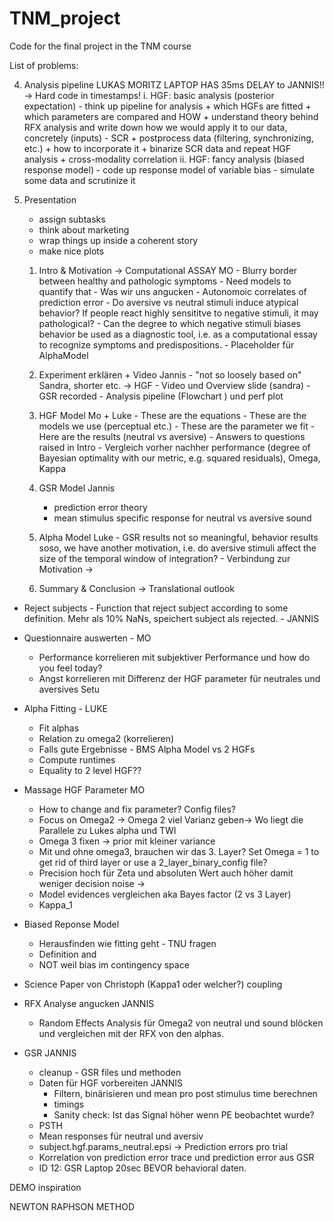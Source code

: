# TNM_project
Code for the final project in the TNM course

List of problems:

4) Analysis pipeline LUKAS
    MORITZ LAPTOP HAS 35ms DELAY to JANNIS!! -> Hard code in timestamps!
    i. HGF: basic analysis (posterior expectation)
        - think up pipeline for analysis 
            + which HGFs are fitted
            + which parameters are compared and HOW
            + understand theory behind RFX analysis and write down how we would apply it to our data, concretely (inputs)
        - SCR
            + postprocess data (filtering, synchronizing, etc.)
            + how to incorporate it
            + binarize SCR data and repeat HGF analysis
            + cross-modality correlation
    ii. HGF: fancy analysis (biased response model)
        - code up response model of variable bias
        - simulate some data and scrutinize it

5) Presentation
    - assign subtasks
    - think about marketing
    - wrap things up inside a coherent story
    - make nice plots

    1)  Intro & Motivation -> Computational ASSAY           MO
            - Blurry border between healthy and pathologic symptoms
            - Need models to quantify that
            - Was wir uns angucken
                - Autonomoic correlates of prediction error 
                - Do aversive vs neutral stimuli induce atypical behavior? If people react highly sensititve to negative stimuli, it may pathological?
                - Can the degree to which negative stimuli biases behavior be used as a diagnostic tool, i.e. as a computational essay to recognize symptoms and predispositions.
                - Placeholder für AlphaModel   
    2)  Experiment erklären + Video         Jannis
            - "not so loosely based on"  Sandra, shorter etc. -> HGF 
            - Video und Overview slide (sandra)
            - GSR recorded
            - Analysis pipeline (Flowchart ) und perf plot
    3)  HGF Model           Mo + Luke
            - These are the equations
            - These are the models we use (perceptual etc.)
            - These are the parameter we fit
            - Here are the results (neutral vs aversive)
            - Answers to questions raised in Intro
            - Vergleich vorher nachher performance (degree of Bayesian optimality with our metric, e.g. squared residuals), Omega, Kappa
    4)  GSR Model       Jannis
        - prediction error theory
        - mean stimulus specific response for neutral vs aversive sound

    5)  Alpha Model         Luke
            - GSR results not so meaningful, behavior results soso, we have another motivation, i.e. do aversive stimuli affect the size of the temporal window of integration?
            - Verbindung zur Motivation ->
    6)  Summary & Conclusion -> Translational outlook
    


- Reject subjects - Function that reject subject according to some definition. Mehr als 10% NaNs, speichert subject als rejected. - JANNIS
- Questionnaire auswerten - MO 
    - Performance korrelieren mit subjektiver Performance und how do you feel today?
    - Angst korrelieren mit Differenz der HGF parameter für neutrales und aversives Setu


- Alpha Fitting - LUKE
    - Fit alphas 
    - Relation zu omega2 (korrelieren)
    - Falls gute Ergebnisse - BMS Alpha Model vs 2 HGFs
    - Compute runtimes
    - Equality to 2 level HGF??


- Massage HGF Parameter         MO
    -   How to change and fix parameter? Config files?         
    -   Focus on Omega2 -> Omega 2 viel Varianz geben-> Wo liegt die Parallele zu Lukes alpha und TWI
    -   Omega 3 fixen -> prior mit kleiner variance
    -   Mit und ohne omega3, brauchen wir das 3. Layer? Set Omega = 1 to get rid of third layer or use a 2_layer_binary_config file?
    -   Precision hoch für Zeta und absoluten Wert auch höher damit weniger decision noise -> 
    -   Model evidences vergleichen aka Bayes factor (2 vs 3 Layer)
    -   Kappa_1

- Biased Reponse Model
    -   Herausfinden wie fitting geht - TNU fragen
    -   Definition and 
    -   NOT weil bias im contingency space

- Science Paper von Christoph (Kappa1 oder welcher?) coupling   

- RFX Analyse angucken      JANNIS
    - Random Effects Analysis für Omega2 von neutral und sound blöcken und vergleichen mit der RFX von den alphas. 


- GSR                       JANNIS
    - cleanup - GSR files und methoden
    - Daten für HGF vorbereiten     JANNIS
        - Filtern, binärisieren und mean pro post stimulus time berechnen
        - timings
        - Sanity check: Ist das Signal höher wenn PE beobachtet wurde?
    - PSTH
    - Mean responses für neutral und aversiv
    - subject.hgf.params_neutral.epsi -> Prediction errors pro trial 
    - Korrelation von prediction error trace und prediction error aus GSR
    - ID 12: GSR Laptop 20sec BEVOR behavioral daten.


DEMO inspiration 

NEWTON RAPHSON METHOD

